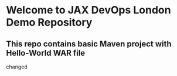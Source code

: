 # Welcome to JAX DevOps London Demo Repository
## This repo contains basic Maven project with Hello-World WAR file 

changed
